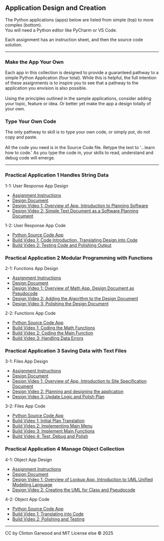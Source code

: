 
## Application Design and Creation

The Python applications (apps) below are listed from simple (top) to more complex (bottom).<br>
You will need a Python editor like PyCharm or VS Code.

Each assignment has an instruction sheet, and then the source code solution.

<hr>

### Make the App Your Own
Each app in this collection is designed to provide a guaranteed pathway to a simple Python Application (four total). 
While this is helpful, the full intention of these assignments is to inspire you to see that a pathway to the application you envision is also possible. <br><br>
Using the principles outlined in the sample applications, consider adding your topic, feature or idea. Or better yet make the app a design totally of your own.

### Type Your Own Code
The only pathway to skill is to type your own code, or simply put, do not copy and paste.<br><br>
All the code you need is in the Source Code file.
Retype the text to '...learn how to code.' As you type the code in, your skills to read, understand and debug code will emerge.

<hr>

### Practical Application 1 Handles String Data
1-1: User Response App Design<br>
 - [Assignment Instructions](Resources/Apps_Skills/App_Code/app_1_design.md)<br>
 - [Design Document](Resources/Apps_Skills/App_Docs/app_1_strings_input.md)
 - [Design Video 1: Overview of App, Introduction to Planning Software]()
 - [Design Video 2: Simple Text Document as a Software Planning Document]()

1-2: User Response App Code<br>
 - [Python Source Code App](Resources/Apps_Skills/App_Code/lucky_name_app.py)<br>
 - [Build Video 1: Code Introduction, Translating Design into Code]()
 - [Build Video 2: Testing Code and Polishing Output]()

### Practical Application 2 Modular Programming with Functions
2-1: Functions App Design<br>
 - [Assignment Instructions](Resources/Apps_Skills/App_Code/app_2_design.md)<br>
 - [Design Document](Resources/Apps_Skills/App_Docs/app_2_cast_functions.md)
 - [Design Video 1: Overview of Math App, Design Document as Pseudocode]()
 - [Design Video 2: Adding the Algorithm to the Design Document]()
 - [Design Video 3: Polishing the Design Document]()

2-2: Functions App Code<br>
 - [Python Source Code App](Resources/Apps_Skills/App_Code/math_calculator_app.py)<br>
 - [Build Video 1: Coding the Math Functions]()
 - [Build Video 2: Coding the Main Function]()
 - [Build Video 3: Handling Data Errors]()

### Practical Application 3 Saving Data with Text Files
3-1: Files App Design<br>
 - [Assignment Instructions](Resources/Apps_Skills/App_Code/app_3_design.md)<br>
 - [Design Document](Resources/Apps_Skills/App_Docs/app_3_data_files.md)
 - [Design Video 1: Overview of App, Introduction to Site Specification Document]()
 - [Design Video 2: Planning and designing the application]()
 - [Design Video 3: Update Logic and Polish Plan]()

3-2: Files App Code<br>
 - [Python Source Code App](Resources/Apps_Skills/App_Code/journal_app.py)<br>
 - [Build Video 1: Initial Plan Translation]()
 - [Build Video 2: Implementing Main Menu]()
 - [Build Video 3: Implement Main Functions]()
 - [Build Video 4: Test, Debug and Polish]()


### Practical Application 4 Manage Object Collection
4-1: Object App Design<br>
 - [Assignment Instructions](Resources/Apps_Skills/App_Code/app_4_design.md)<br>
 - [Design Document](Resources/Apps_Skills/App_Docs/app_4_object_collections.md)
 - [Design Video 1: Overview of Lookup App, Introduction to UML Unified Modeling Language]()
 - [Design Video 2: Creating the UML for Class and Pseudocode ]()

4-2: Object App Code<br>
 - [Python Source Code App](Resources/Apps_Skills/App_Code/lookup_app.py)<br>
 - [Build Video 1: Translating into Code]()
 - [Build Video 2: Polishing and Testing]()

<hr>
CC by Clinton Garwood and MIT License else &copy; 2025  
